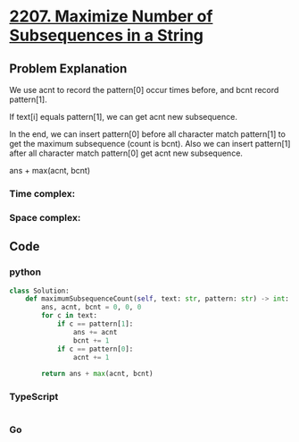 # [2207. Maximize Number of Subsequences in a String](https://leetcode.cn/problems/maximize-number-of-subsequences-in-a-string/description/?envType=daily-question&envId=2024-09-24)

## Problem Explanation
We use acnt to record the pattern[0] occur times before, and bcnt record pattern[1].

If text[i] equals pattern[1], we can get acnt new subsequence.

In the end, we can insert pattern[0] before all character match pattern[1] to get the maximum subsequence (count is bcnt).
Also we can insert pattern[1] after all character match pattern[0] get acnt new subsequence.

ans + max(acnt, bcnt)
### Time complex:

### Space complex:

## Code

### python
```python
class Solution:
    def maximumSubsequenceCount(self, text: str, pattern: str) -> int:
        ans, acnt, bcnt = 0, 0, 0
        for c in text:
            if c == pattern[1]:
                ans += acnt
                bcnt += 1
            if c == pattern[0]:
                acnt += 1
        
        return ans + max(acnt, bcnt)
```

### TypeScript
```TypeScript


```

### Go
```go
```